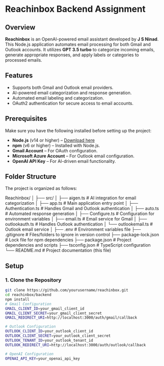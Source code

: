 # Reachinbox Backend Assignment

## Overview

**Reachinbox** is an OpenAI-powered email assistant developed by **J S Ninad**. This Node.js application automates email processing for both Gmail and Outlook accounts. It utilizes **GPT 3.5 turbo** to categorize incoming emails, generate appropriate responses, and apply labels or categories to processed emails.

## Features

- Supports both Gmail and Outlook email providers.
- AI-powered email categorization and response generation.
- Automated email labeling and categorization.
- OAuth2 authentication for secure access to email accounts.

## Prerequisites

Make sure you have the following installed before setting up the project:

- **Node.js** (v14 or higher) – [Download here](https://nodejs.org/)
- **npm** (v6 or higher) – Installed with Node.js.
- **Gmail Account** – For OAuth configuration.
- **Microsoft Azure Account** – For Outlook email configuration.
- **OpenAI API Key** – For AI-driven email functionality.

## Folder Structure

The project is organized as follows:

Reachinbox/ │ ├── src/ │ ├── aigen.ts # AI integration for email categorization │ ├── app.ts # Main application entry point │ ├── Authentication.ts # Handles Gmail and Outlook authentication │ ├── auto.ts # Automated response generation │ ├── Configure.ts # Configuration for environment variables │ ├── email.ts # Email service for Gmail │ ├── outlookauth.ts # Handles Outlook authentication │ └── outlookemail.ts # Outlook email service │ ├── .env # Environment variables file ├── .gitignore # Files/folders to ignore in version control ├── package-lock.json # Lock file for npm dependencies ├── package.json # Project dependencies and scripts ├── tsconfig.json # TypeScript configuration └── README.md # Project documentation (this file)


## Setup

### 1. Clone the Repository

```bash
git clone https://github.com/yourusername/reachinbox.git
cd reachinbox/backend
npm install
# Gmail Configuration
GMAIL_CLIENT_ID=your_gmail_client_id
GMAIL_CLIENT_SECRET=your_gmail_client_secret
GMAIL_REDIRECT_URI=http://localhost:3000/auth/gmail/callback

# Outlook Configuration
OUTLOOK_CLIENT_ID=your_outlook_client_id
OUTLOOK_CLIENT_SECRET=your_outlook_client_secret
OUTLOOK_TENANT_ID=your_outlook_tenant_id
OUTLOOK_REDIRECT_URI=http://localhost:3000/auth/outlook/callback

# OpenAI Configuration
OPENAI_API_KEY=your_openai_api_key
